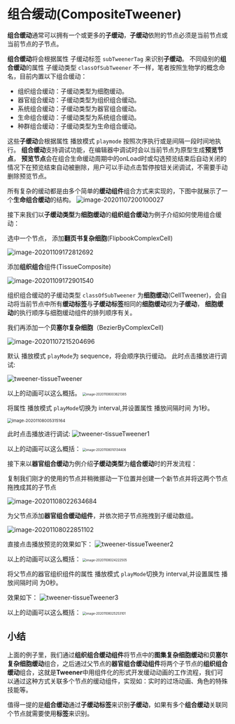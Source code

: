 # 组合缓动(CompositeTweener)

**组合缓动**通常可以拥有一个或更多的**子缓动**，**子缓动**依附的节点必须是当前节点或当前节点的子节点。

**组合缓动**将会根据属性 子缓动标签 `subTweenerTag` 来识别**子缓动**。
不同级别的**组合缓动**的属性 子缓动类型 `classOfSubTweener` 不一样，笔者按照生物学的概念命名，目前内置以下组合缓动：

- 组织组合缓动：子缓动类型为细胞缓动。
- 器官组合缓动：子缓动类型为组织组合缓动。
- 系统组合缓动：子缓动类型为器官组合缓动。
- 生命组合缓动：子缓动类型为系统组合缓动。
- 种群组合缓动：子缓动类型为生命组合缓动。

这些**子缓动**会根据属性 播放模式  `playmode` 按照次序执行或是间隔一段时间地执行。
**组合缓动**支持调试功能，在编辑器中调试时会以当前节点为原型生成**预览节点**，
**预览节点**会在组合生命缓动周期中的onLoad时或勾选预览结束后自动关闭的情况下在预览结束自动被删除，用户可以手动点击暂停按钮关闭调试，不需要手动删除预览节点。

所有复杂的缓动都是由多个简单的**缓动组件**组合方式来实现的，下图中就展示了一个**生命组合缓动**的结构。
![image-20201107200100027](https://raw.githubusercontent.com/chichinohaha/Tweener/gh-pages/docs/Sources/compositeTweener.png)



接下来我们以**子缓动类型**为**细胞缓动**的**组织组合缓动**为例子介绍如何使用组合缓动：

选中一个节点，
添加**翻页书复杂细胞**(FlipbookComplexCell)

![image-20201109172812692](https://raw.githubusercontent.com/chichinohaha/Tweener/gh-pages/docs/Sources/flipbook.png)

添加**组织组合**组件(TissueComposite)

![image-20201109172901540](https://raw.githubusercontent.com/chichinohaha/Tweener/gh-pages/docs/Sources/compositeTweener1.png)

组织组合缓动的子缓动类型 `classOfSubTweener` 为**细胞缓动**(CellTweener)，会自动将当前节点中所有**缓动标签**与**子缓动标签**相同的**细胞缓动**视为**子缓动**，
**细胞缓动**的执行顺序与细胞缓动组件的排列顺序有关。

我们再添加一个**贝塞尔复杂细胞**（BezierByComplexCell)

![image-20201107215204696](https://raw.githubusercontent.com/chichinohaha/Tweener/gh-pages/docs/Sources/image-20201107215204696.png)

默认 播放模式 `playMode`为  sequence，将会顺序执行缓动。
此时点击播放进行调试:

![tweener-tissueTweener](https://raw.githubusercontent.com/chichinohaha/Tweener/gh-pages/docs/Sources/tweener-tissueTweener1.gif)

以上的动画可以这么概括。
<img src="https://raw.githubusercontent.com/chichinohaha/Tweener/gh-pages/docs/Sources/compositeTweener2.png" alt="image-20201108003621385" style="zoom:50%;" />



将属性 播放模式 `playMode`切换为 interval,并设置属性 播放间隔时间 为1秒。

<img src="https://raw.githubusercontent.com/chichinohaha/Tweener/gh-pages/docs/Sources/compositeTweener3.png" alt="image-20201108005315164" style="zoom: 67%;" />

此时点击播放进行调试:
![tweener-tissueTweener1](https://raw.githubusercontent.com/chichinohaha/Tweener/gh-pages/docs/Sources/tweener-tissueTweener.gif)

以上的动画可以这么概括：
<img src="https://raw.githubusercontent.com/chichinohaha/Tweener/gh-pages/docs/Sources/image-20201108010134406.png" alt="image-20201108010134406" style="zoom:50%;" />



接下来以**器官组合缓动**为例介绍**子缓动类型**为**组合缓动**时的开发流程：

复制我们刚才的使用的节点并稍微挪动一下位置并创建一个新节点并将这两个节点拖拽成其的子节点



![image-20201108022634684](https://raw.githubusercontent.com/chichinohaha/Tweener/gh-pages/docs/Sources/compositeTweener4.png)


为父节点添加**器官组合缓动组件**，并依次把子节点拖拽到子缓动数组。

![image-20201108022851102](https://raw.githubusercontent.com/chichinohaha/Tweener/gh-pages/docs/Sources/compositeTweener5.png)


直接点击播放预览的效果如下：
![tweener-tissueTweener2](https://raw.githubusercontent.com/chichinohaha/Tweener/gh-pages/docs/Sources/tweener-tissueTweener2.gif)

以上的动画可以这么概括：
<img src="https://raw.githubusercontent.com/chichinohaha/Tweener/gh-pages/docs/Sources/compositeTweener6.png" alt="image-20201108024222505" style="zoom:50%;" />

将父节点的器官组织组件的属性 播放模式 `playMode`切换为 interval,并设置属性 播放间隔时间 为0秒。

效果如下：
![tweener-tissueTweener3](https://raw.githubusercontent.com/chichinohaha/Tweener/gh-pages/docs/Sources/tweener-tissueTweener3.gif)

以上的动画可以这么概括：
<img src="https://raw.githubusercontent.com/chichinohaha/Tweener/gh-pages/docs/Sources/compositeTweener7.png" alt="image-20201108025253101" style="zoom:50%;" />

## 小结

上面的例子里，我们通过**组织组合缓动组件**将节点中的**图集复杂细胞缓动**和**贝塞尔复杂细胞缓动**组合，之后通过父节点的**器官组合缓动组件**将两个子节点的**组织组合缓动**组合，这就是**Tweener**中用组件化的形式开发缓动动画的工作流程，我们可以通过这种方式关联多个节点的缓动组件，实现如：实时的过场动画、角色的特殊技能等。

值得一提的是**组合缓动**通过**子缓动标签**来识别**子缓动**，如果有多个**组合缓动**关联同个节点就需要使用**标签**来识别。